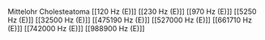 Mittelohr Cholesteatoma
[[120 Hz (E)]]
[[230 Hz (E)]]
[[970 Hz (E)]]
[[5250 Hz (E)]]
[[32500 Hz (E)]]
[[475190 Hz (E)]]
[[527000 Hz (E)]]
[[661710 Hz (E)]]
[[742000 Hz (E)]]
[[988900 Hz (E)]]